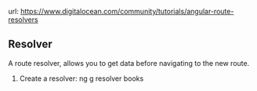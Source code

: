 url: https://www.digitalocean.com/community/tutorials/angular-route-resolvers

## Resolver

A route resolver, allows you to get data before navigating to the new route.

1. Create a resolver: ng g resolver books
